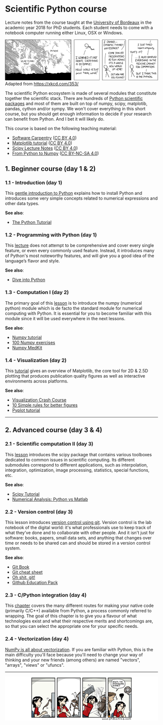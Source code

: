 # Scientific Python course

Lecture notes from the course taught at the [University of Bordeaux] in the
academic year 2018 for PhD students.  Each student needs to come with a
notebook computer running either Linux, OSX or Windows.  

![](XKCD.png) Adapted from https://xkcd.com/353/

The scientific Python ecosystem is made of several modules that constitute
together the scientific stack. There are hundreds of [Python scientific
packages] and most of them are built on top of numpy, scipy, matplotib, pandas,
cython and/or sympy. We won't cover everything in this short course, but you
should get enough information to decide if your research can benefit from
Python. And I bet it will likely do.

This course is based on the following teaching material:

* [Software Carpentry] ([CC BY 4.0])
* [Matplotlib tutorial] ([CC BY 4.0])
* [Scipy Lecture Notes] ([CC BY 4.0])
* [From Python to Numpy] ([CC BY-NC-SA 4.0])



## 1. Beginner course (day 1 & 2)

### 1.1 - Introduction (day 1)

This [gentle introduction to Python](introduction.md) explains how to install
Python and introduces some very simple concepts related to numerical
expressions and other data types.

**See also**:

 * [The Python Tutorial](https://docs.python.org/3/tutorial/)


### 1.2 - Programming with Python (day 1)

This [lecture](http://www.scipy-lectures.org/intro/language/python_language.html)
does not attempt to be comprehensive and cover every single feature, or even
every commonly used feature. Instead, it introduces many of Python's most
noteworthy features, and will give you a good idea of the language’s flavor and
style.

**See also**:

 * [Dive into Python](http://www.diveintopython3.net)

### 1.3 - Computation I (day 2)

The primary goal of this
[lesson](http://www.scipy-lectures.org/intro/numpy/index.html) is to introduce
the numpy (numerical python) module which is de facto the standard module for
numerical computing with Python. It is essential for you to become familiar
with this module since it will be used everywhere in the next lessons.

**See also**:

  * [Numpy tutorial](https://github.com/rougier/numpy-tutorial)
  * [100 Numpy exercises](https://github.com/rougier/numpy-100)
  * [Numpy MedKit](http://mentat.za.net/numpy/numpy_advanced_slides/)


### 1.4 - Visualization (day 2)

This [tutorial](https://github.com/rougier/matplotlib-tutorial) gives an
overview of Matplotlib, the core tool for 2D & 2.5D plotting that produces
publication quality figures as well as interactive environments across
platforms.

**See also**:

  * [Visualization Crash Course](https://github.com/rougier/ASPP-2017)
  * [10 Simple rules for better figures](http://journals.plos.org/ploscompbiol/article?id=10.1371/journal.pcbi.1003833)
  * [Pyplot tutorial](http://matplotlib.org/users/pyplot_tutorial.html)
  

----


## 2. Advanced course  (day 3 & 4)

### 2.1 - Scientific computation II (day 3)

This [lesson](http://www.scipy-lectures.org/intro/scipy.html) introduces the
scipy package that contains various toolboxes dedicated to common issues in
scientific computing. Its different submodules correspond to different
applications, such as interpolation, integration, optimization, image
processing, statistics, special functions, etc.

**See also**:

  * [Scipy Tutorial](http://docs.scipy.org/doc/scipy/reference/tutorial/)
  * [Numerical Analysis: Python vs Matlab](http://hyperpolyglot.org/numerical-analysis)


### 2.2 - Version control (day 3)

This lesson introduces [version control using
git](https://swcarpentry.github.io/git-novice/). Version control is the lab
notebook of the digital world: it's what professionals use to keep track of
what they’ve done and to collaborate with other people. And it isn't just for
software: books, papers, small data sets, and anything that changes over time
or needs to be shared can and should be stored in a version control system.

**See also**:

  * [Git Book](https://git-scm.com/book/en/v2)
  * [Git cheat sheet](https://www.git-tower.com/blog/git-cheat-sheet/)
  * [Oh shit, git!](http://ohshitgit.com)
  * [Github Education Pack](https://education.github.com/pack)

### 2.3 - C/Python integration (day 4)

This
[chapter](http://www.scipy-lectures.org/advanced/interfacing_with_c/interfacing_with_c.html)
covers the many different routes for making your native code (primarily C/C++)
available from Python, a process commonly referred to wrapping. The goal of
this chapter is to give you a flavour of what technologies exist and what their
respective merits and shortcomings are, so that you can select the appropriate
one for your specific needs.


### 2.4 - Vectorization (day 4)

[NumPy is all about
vectorization](http://www.labri.fr/perso/nrougier/from-python-to-numpy/). If
you are familiar with Python, this is the main difficulty you'll face because
you'll need to change your way of thinking and your new friends (among others)
are named "vectors", "arrays", "views" or "ufuncs".

----


![](PhD-Comics.png)


<!----------------------------- External links ------------------------------->
[Python]:     http://www.python.org
[Numpy]:      http://www.numpy.org
[Scipy]:      http://www.scipy.org
[Pandas]:     http://pandas.pydata.org
[Matplotlib]: http://matplotlib.org
[IPython]:    http://ipython.org
[Jupyter]:    http://jupyter.org
[Git]:        https://git-scm.com
[OpenGL]:     https://www.opengl.org
[Glumpy]:     https://glumpy.github.io
[Bokeh]:      https://bokeh.org
[Cython]:     http://cython.org
[Software Carpentry]:  http://software-carpentry.org
[Scipy Lecture Notes]: http://www.scipy-lectures.org
[Matplotlib tutorial]:
      http://www.labri.fr/perso/nrougier/teaching/matplotlib/matplotlib.html
[From Python to Numpy]: http://www.labri.fr/perso/nrougier/from-python-to-numpy/
[University of Bordeaux]: http://www.u-bordeaux.com
[Python scientific packages]: (https://pypi.python.org/pypi?:action=browse&c=385)
[CC BY 4.0]: https://creativecommons.org/licenses/by/4.0/
[CC BY-NC-SA 4.0]: https://creativecommons.org/licenses/by-nc-sa/4.0/
<!---------------------------------------------------------------------------->
